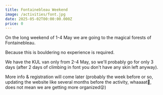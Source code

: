 ```yaml
---
title: Fontainebleau Weekend
image: /activities/font.jpg
date: 2025-05-02T00:00:00.000Z
price: 0
---
```


On the long weekend of 1-4 May we are going to the magical forests of Fontainebleau.

Because this is bouldering no experience is required.

We have the KUL van only from 2-4 May, so we'll probably go for only 3 days (after 2 days of climbing in font you don't have any skin left anyway).

More info & registration will come later (probably the week before or so, updating the website like several months before the activity, whaaaat🤯, does not mean we are getting more organized😜)
